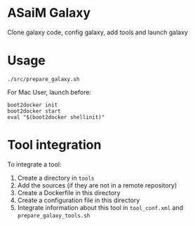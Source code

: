 ASaiM Galaxy
============

Clone galaxy code, config galaxy, add tools and launch galaxy

# Usage

```
./src/prepare_galaxy.sh
```

For Mac User, launch before:

```
boot2docker init
boot2docker start
eval "$(boot2docker shellinit)"
```

# Tool integration

To integrate a tool:

1. Create a directory in `tools`
2. Add the sources (if they are not in a remote repository)
3. Create a Dockerfile in this directory
4. Create a configuration file in this directory
5. Integrate information about this tool in `tool_conf.xml` and `prepare_galaxy_tools.sh`